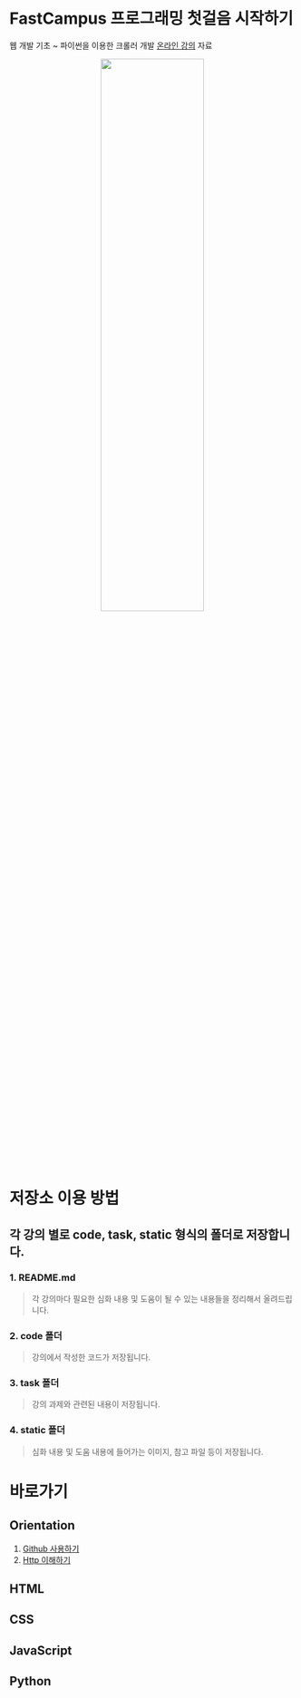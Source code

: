 # FastCampus 프로그래밍 첫걸음 시작하기

웹 개발 기초 ~ 파이썬을 이용한 크롤러 개발 [온라인 강의](http://www.fastcampus.co.kr/dev_online_introdev/) 자료

<p align="center">
    <img src="https://github.com/SeongJaeMoon/FastCampusWebPythonBasic/blob/master/oline-dev.png" width="60%" height="50%">
</p>

# 저장소 이용 방법 

## 각 강의 별로 code, task, static 형식의 폴더로 저장합니다.

### 1. README.md
> 각 강의마다 필요한 심화 내용 및 도움이 될 수 있는 내용들을 정리해서 올려드립니다.
### 2. code 폴더
> 강의에서 작성한 코드가 저장됩니다.
### 3. task 폴더
> 강의 과제와 관련된 내용이 저장됩니다.
### 4. static 폴더
> 심화 내용 및 도움 내용에 들어가는 이미지, 참고 파일 등이 저장됩니다.

# 바로가기
## Orientation
1. [Github 사용하기](https://github.com/SeongJaeMoon/FastCampusWebPythonBasic/tree/master/Learning/Orientation/Course01/)
2. [Http 이해하기](https://github.com/SeongJaeMoon/FastCampusWebPythonBasic/tree/master/Learning/Orientation/Course02/)

## HTML


## CSS


## JavaScript


## Python


